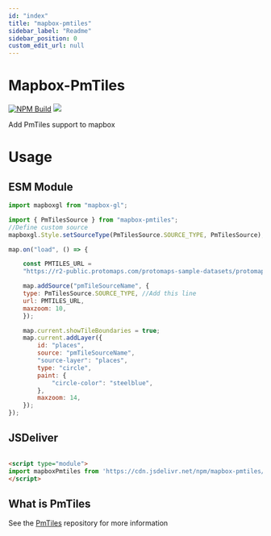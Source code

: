 ```yaml
---
id: "index"
title: "mapbox-pmtiles"
sidebar_label: "Readme"
sidebar_position: 0
custom_edit_url: null
---
```


# Mapbox-PmTiles

[![NPM Build](https://github.com/am2222/mapbox-pmtiles/actions/workflows/build.yml/badge.svg)](https://github.com/am2222/mapbox-pmtiles/actions/workflows/build.yml) [![](https://data.jsdelivr.com/v1/package/npm/mapbox-pmtiles/badge)](https://www.jsdelivr.com/package/npm/mapbox-pmtiles)

Add PmTiles support to mapbox

# Usage

## ESM Module

```js
import mapboxgl from "mapbox-gl";

import { PmTilesSource } from "mapbox-pmtiles";
//Define custom source
mapboxgl.Style.setSourceType(PmTilesSource.SOURCE_TYPE, PmTilesSource);

map.on("load", () => {

    const PMTILES_URL =
    "https://r2-public.protomaps.com/protomaps-sample-datasets/protomaps-basemap-opensource-20230408.pmtiles";

    map.addSource("pmTileSourceName", {
    type: PmTilesSource.SOURCE_TYPE, //Add this line
    url: PMTILES_URL,
    maxzoom: 10,
    });

    map.current.showTileBoundaries = true;
    map.current.addLayer({
        id: "places",
        source: "pmTileSourceName",
        "source-layer": "places",
        type: "circle",
        paint: {
            "circle-color": "steelblue",
        },
        maxzoom: 14,
    });
});

```

## JSDeliver

```html

<script type="module">
import mapboxPmtiles from 'https://cdn.jsdelivr.net/npm/mapbox-pmtiles/+esm'
</script>

```

## What is PmTiles
See the [PmTiles](https://docs.protomaps.com/pmtiles/) repository for more information
